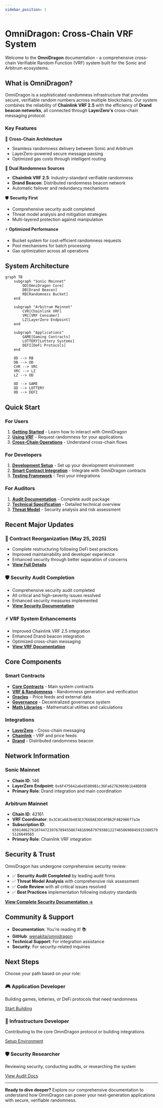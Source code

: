 ```yaml
---
sidebar_position: 1
---
```


# OmniDragon: Cross-Chain VRF System

Welcome to the **OmniDragon** documentation - a comprehensive cross-chain Verifiable Random Function (VRF) system built for the Sonic and Arbitrum ecosystems.

## What is OmniDragon?

OmniDragon is a sophisticated randomness infrastructure that provides secure, verifiable random numbers across multiple blockchains. Our system combines the reliability of **Chainlink VRF 2.5** with the efficiency of **Drand beacon networks**, all connected through **LayerZero's** cross-chain messaging protocol.

### Key Features

🔗 **Cross-Chain Architecture**
- Seamless randomness delivery between Sonic and Arbitrum
- LayerZero-powered secure message passing
- Optimized gas costs through intelligent routing

🎲 **Dual Randomness Sources**
- **Chainlink VRF 2.5**: Industry-standard verifiable randomness
- **Drand Beacon**: Distributed randomness beacon network
- Automatic failover and redundancy mechanisms

🛡️ **Security First**
- Comprehensive security audit completed
- Threat model analysis and mitigation strategies
- Multi-layered protection against manipulation

⚡ **Optimized Performance**
- Bucket system for cost-efficient randomness requests
- Pool mechanisms for batch processing
- Gas optimization across all operations

## System Architecture

```mermaid
graph TB
    subgraph "Sonic Mainnet"
        OD[OmniDragon Core]
        DB[Drand Beacon]
        RB[Randomness Bucket]
    end
    
    subgraph "Arbitrum Mainnet"
        CVR[Chainlink VRF]
        VRC[VRF Consumer]
        LZ[LayerZero Endpoint]
    end
    
    subgraph "Applications"
        GAME[Gaming Contracts]
        LOTTERY[Lottery Systems]
        DEFI[DeFi Protocols]
    end
    
    OD --> RB
    DB --> OD
    CVR --> VRC
    VRC --> LZ
    LZ --> OD
    
    OD --> GAME
    OD --> LOTTERY
    OD --> DEFI
```

## Quick Start

### For Users
1. **[Getting Started](./guides/user/getting-started)** - Learn how to interact with OmniDragon
2. **[Using VRF](./guides/user/using-vrf)** - Request randomness for your applications
3. **[Cross-Chain Operations](./guides/user/cross-chain-operations)** - Understand cross-chain flows

### For Developers
1. **[Development Setup](./guide/development-setup)** - Set up your development environment
2. **[Smart Contract Integration](./contracts/core/omnidragon)** - Integrate with OmniDragon contracts
3. **[Testing Framework](./guide/testing-framework)** - Test your integrations

### For Auditors
1. **[Audit Documentation](./audit/AUDIT_DOCUMENTATION_SUMMARY)** - Complete audit package
2. **[Technical Specification](./audit/TECHNICAL_SPECIFICATION)** - Detailed technical overview
3. **[Threat Model](./audit/THREAT_MODEL)** - Security analysis and risk assessment

## Recent Major Updates

### 🔄 Contract Reorganization (May 25, 2025)
- Complete restructuring following DeFi best practices
- Improved maintainability and developer experience
- Enhanced security through better separation of concerns
- **[View Full Details](./052525updates/REORGANIZATION_SUMMARY)**

### 🛡️ Security Audit Completion
- Comprehensive security audit completed
- All critical and high-severity issues resolved
- Enhanced security measures implemented
- **[View Security Documentation](./audit/AUDIT_DOCUMENTATION_SUMMARY)**

### ⚡ VRF System Enhancements
- Improved Chainlink VRF 2.5 integration
- Enhanced Drand beacon integration
- Optimized cross-chain messaging
- **[View VRF Documentation](./contracts/randomness/overview)**

## Core Components

### Smart Contracts
- **[Core Contracts](./contracts/core/omnidragon)** - Main system contracts
- **[VRF & Randomness](./contracts/randomness/overview)** - Randomness generation and verification
- **[Oracles](./contracts/oracles/overview)** - Price feeds and external data
- **[Governance](./contracts/governance/overview)** - Decentralized governance system
- **[Math Libraries](./contracts/math/overview)** - Mathematical utilities and calculations

### Integrations
- **[LayerZero](./integrations/layerzero/overview)** - Cross-chain messaging
- **[Chainlink](./integrations/chainlink/overview)** - VRF and price feeds
- **[Drand](./integrations/drand/overview)** - Distributed randomness beacon

## Network Information

### Sonic Mainnet
- **Chain ID**: 146
- **LayerZero Endpoint**: `0x6F475642a6e85809B1c36Fa62763669b1b48DD5B`
- **Primary Role**: Drand integration and main coordination

### Arbitrum Mainnet  
- **Chain ID**: 42161
- **VRF Coordinator**: `0x3C0Ca683b403E37668AE3DC4FB62F4B29B6f7a3e`
- **Subscription ID**: `65914062761074472397678945586748169687979388122746586980459153805795126649565`
- **Primary Role**: Chainlink VRF integration

## Security & Trust

OmniDragon has undergone comprehensive security review:

- ✅ **Security Audit Completed** by leading audit firms
- ✅ **Threat Model Analysis** with comprehensive risk assessment
- ✅ **Code Review** with all critical issues resolved
- ✅ **Best Practices** implementation following industry standards

**[View Complete Security Documentation →](./audit/AUDIT_DOCUMENTATION_SUMMARY)**

## Community & Support

- **Documentation**: You're reading it! 📚
- **GitHub**: [wenakita/omnidragon](https://github.com/wenakita/omnidragon)
- **Technical Support**: For integration assistance
- **Security**: For security-related inquiries

## Next Steps

Choose your path based on your role:

<div className="row">
  <div className="col col--4">
    <div className="card">
      <div className="card__header">
        <h3>🎮 Application Developer</h3>
      </div>
      <div className="card__body">
        <p>Building games, lotteries, or DeFi protocols that need randomness</p>
      </div>
      <div className="card__footer">
        <a href="./contracts/core/omnidragon" className="button button--primary">Start Building</a>
      </div>
    </div>
  </div>
  
  <div className="col col--4">
    <div className="card">
      <div className="card__header">
        <h3>🔧 Infrastructure Developer</h3>
      </div>
      <div className="card__body">
        <p>Contributing to the core OmniDragon protocol or building integrations</p>
      </div>
      <div className="card__footer">
        <a href="./guide/development-setup" className="button button--primary">Setup Environment</a>
      </div>
    </div>
  </div>
  
  <div className="col col--4">
    <div className="card">
      <div className="card__header">
        <h3>🛡️ Security Researcher</h3>
      </div>
      <div className="card__body">
        <p>Reviewing security, conducting audits, or researching the system</p>
      </div>
      <div className="card__footer">
        <a href="./audit/AUDIT_DOCUMENTATION_SUMMARY" className="button button--primary">View Audit Docs</a>
      </div>
    </div>
  </div>
</div>

---

**Ready to dive deeper?** Explore our comprehensive documentation to understand how OmniDragon can power your next-generation applications with secure, verifiable randomness. 